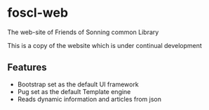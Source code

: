 # foscl-web

The web-site of Friends of Sonning common Library

This is a copy of the website which is under continual development

## Features

  * Bootstrap set as the default UI framework
  * Pug set as the default Template engine
  * Reads dynamic information and articles from json 
  
 
